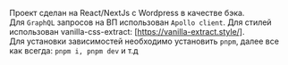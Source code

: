 Проект сделан на React/NextJs с Wordpress в качестве бэка.  
Для `GraphQL` запросов на ВП использован `Apollo client`. 
Для стилей использован vanilla-css-extract: [https://vanilla-extract.style/].  
Для установки зависимостей необходимо установить `pnpm`, далее все как всегда: `pnpm i, pnpm dev` и т.д
